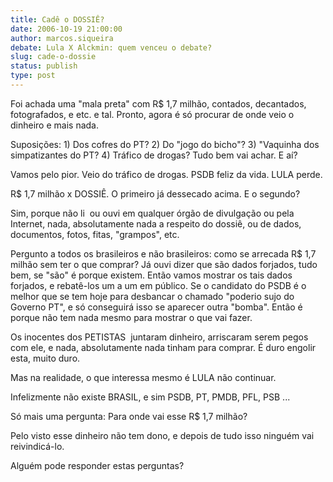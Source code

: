 ```yaml
---
title: Cadê o DOSSIÊ?
date: 2006-10-19 21:00:00
author: marcos.siqueira
debate: Lula X Alckmin: quem venceu o debate?
slug: cade-o-dossie
status: publish 
type: post
---
```


Foi achada uma "mala preta"
com R$ 1,7 milhão, contados, decantados, fotografados, e etc. e tal. Pronto, agora
é só procurar de onde veio o dinheiro e mais nada.

Suposições: 1) Dos cofres do
PT? 2) Do "jogo do bicho"? 3) "Vaquinha dos simpatizantes do PT? 4) Tráfico de drogas? Tudo
bem vai achar. E aí? 

Vamos pelo pior. Veio do tráfico
de drogas. PSDB feliz da vida. LULA perde.

R$ 1,7 milhão x DOSSIÊ. O primeiro
já dessecado acima. E o segundo? 

Sim, porque não li  ou ouvi em qualquer órgão de divulgação ou
pela Internet, nada, absolutamente nada a respeito do dossiê, ou de dados, documentos,
fotos, fitas, "grampos", etc. 

Pergunto a todos os
brasileiros e não brasileiros: como se arrecada R$ 1,7 milhão sem ter o que
comprar? Já ouvi dizer que são dados forjados, tudo bem, se "são" é porque
existem. Então vamos mostrar os tais dados forjados, e rebatê-los um a um em público. Se o candidato
do PSDB é o melhor que se tem hoje para desbancar o chamado "poderio sujo do
Governo PT", e só conseguirá isso se aparecer outra "bomba". Então é porque não
tem nada mesmo para mostrar o que vai fazer.

Os inocentes dos PETISTAS  juntaram dinheiro, arriscaram serem pegos com
ele, e nada, absolutamente nada tinham para comprar. É duro engolir esta, muito
duro.

Mas na realidade, o que interessa
mesmo é LULA não continuar.

Infelizmente não existe BRASIL,
e sim PSDB, PT, PMDB, PFL, PSB ...

Só mais uma pergunta: Para
onde vai esse R$ 1,7 milhão?

Pelo visto esse dinheiro não
tem dono, e depois de tudo isso ninguém vai reivindicá-lo. 

Alguém pode responder estas perguntas?
